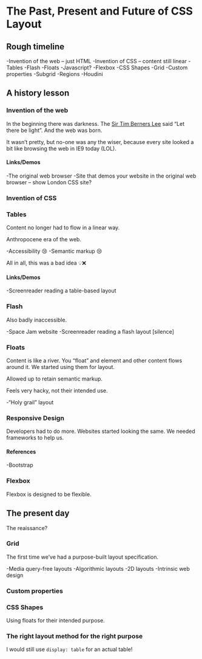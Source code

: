# The Past, Present and Future of CSS Layout

## Rough timeline

-Invention of the web – just HTML
-Invention of CSS – content still linear
-Tables
-Flash
-Floats
-Javascript?
-Flexbox
-CSS Shapes
-Grid
-Custom properties
-Subgrid
-Regions
-Houdini

## A history lesson

### Invention of the web

In the beginning there was darkness. The [Sir Tim Berners Lee]() said “Let there be light”. And the web was born.

It wasn’t pretty, but no-one was any the wiser, because every site looked a bit like browsing the web in IE9 today (LOL).

#### Links/Demos

-The original web browser
-Site that demos your website in the original web browser – show London CSS site?

### Invention of CSS

### Tables

Content no longer had to flow in a linear way.

Anthropocene era of the web.

-Accessibility 😢
-Semantic markup 😢

All in all, this was a bad idea 💡❌

#### Links/Demos

-Screenreader reading a table-based layout

### Flash

Also badly inaccessible.

-Space Jam website
-Screenreader reading a flash layout [silence]

### Floats

Content is like a river. You “float” and element and other content flows around it. We started using them for layout.

Allowed up to retain semantic markup.

Feels very hacky, not their intended use.

-“Holy grail” layout

### Responsive Design

Developers had to do more. Websites started looking the same. We needed frameworks to help us.

#### References

-Bootstrap

### Flexbox

Flexbox is designed to be flexible.

## The present day

The reaissance?

### Grid

The first time we’ve had a purpose-built layout specification.

-Media query-free layouts
-Algorithmic layouts
-2D layouts
-Intrinsic web design

### Custom properties

### CSS Shapes

Using floats for their intended purpose.

### The right layout method for the right purpose

I would still use `display: table` for an actual table!
